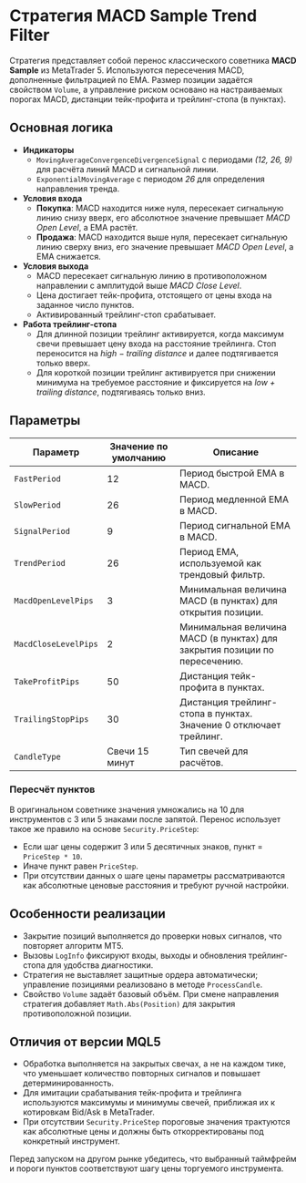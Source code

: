 # Стратегия MACD Sample Trend Filter

Стратегия представляет собой перенос классического советника **MACD Sample** из MetaTrader 5. Используются пересечения MACD, дополненные фильтрацией по EMA. Размер позиции задаётся свойством `Volume`, а управление риском основано на настраиваемых порогах MACD, дистанции тейк-профита и трейлинг-стопа (в пунктах).

## Основная логика

- **Индикаторы**
  - `MovingAverageConvergenceDivergenceSignal` с периодами *(12, 26, 9)* для расчёта линий MACD и сигнальной линии.
  - `ExponentialMovingAverage` с периодом *26* для определения направления тренда.
- **Условия входа**
  - **Покупка**: MACD находится ниже нуля, пересекает сигнальную линию снизу вверх, его абсолютное значение превышает *MACD Open Level*, а EMA растёт.
  - **Продажа**: MACD находится выше нуля, пересекает сигнальную линию сверху вниз, его значение превышает *MACD Open Level*, а EMA снижается.
- **Условия выхода**
  - MACD пересекает сигнальную линию в противоположном направлении с амплитудой выше *MACD Close Level*.
  - Цена достигает тейк-профита, отстоящего от цены входа на заданное число пунктов.
  - Активированный трейлинг-стоп срабатывает.
- **Работа трейлинг-стопа**
  - Для длинной позиции трейлинг активируется, когда максимум свечи превышает цену входа на расстояние трейлинга. Стоп переносится на *high − trailing distance* и далее подтягивается только вверх.
  - Для короткой позиции трейлинг активируется при снижении минимума на требуемое расстояние и фиксируется на *low + trailing distance*, подтягиваясь только вниз.

## Параметры

| Параметр | Значение по умолчанию | Описание |
|----------|-----------------------|----------|
| `FastPeriod` | 12 | Период быстрой EMA в MACD. |
| `SlowPeriod` | 26 | Период медленной EMA в MACD. |
| `SignalPeriod` | 9 | Период сигнальной EMA в MACD. |
| `TrendPeriod` | 26 | Период EMA, используемой как трендовый фильтр. |
| `MacdOpenLevelPips` | 3 | Минимальная величина MACD (в пунктах) для открытия позиции. |
| `MacdCloseLevelPips` | 2 | Минимальная величина MACD (в пунктах) для закрытия позиции по пересечению. |
| `TakeProfitPips` | 50 | Дистанция тейк-профита в пунктах. |
| `TrailingStopPips` | 30 | Дистанция трейлинг-стопа в пунктах. Значение 0 отключает трейлинг. |
| `CandleType` | Свечи 15 минут | Тип свечей для расчётов. |

### Пересчёт пунктов

В оригинальном советнике значения умножались на 10 для инструментов с 3 или 5 знаками после запятой. Перенос использует такое же правило на основе `Security.PriceStep`:

- Если шаг цены содержит 3 или 5 десятичных знаков, пункт = `PriceStep * 10`.
- Иначе пункт равен `PriceStep`.
- При отсутствии данных о шаге цены параметры рассматриваются как абсолютные ценовые расстояния и требуют ручной настройки.

## Особенности реализации

- Закрытие позиций выполняется до проверки новых сигналов, что повторяет алгоритм MT5.
- Вызовы `LogInfo` фиксируют входы, выходы и обновления трейлинг-стопа для удобства диагностики.
- Стратегия не выставляет защитные ордера автоматически; управление позициями реализовано в методе `ProcessCandle`.
- Свойство `Volume` задаёт базовый объём. При смене направления стратегия добавляет `Math.Abs(Position)` для закрытия противоположной позиции.

## Отличия от версии MQL5

- Обработка выполняется на закрытых свечах, а не на каждом тике, что уменьшает количество повторных сигналов и повышает детерминированность.
- Для имитации срабатывания тейк-профита и трейлинга используются максимумы и минимумы свечей, приближая их к котировкам Bid/Ask в MetaTrader.
- При отсутствии `Security.PriceStep` пороговые значения трактуются как абсолютные цены и должны быть откорректированы под конкретный инструмент.

Перед запуском на другом рынке убедитесь, что выбранный таймфрейм и пороги пунктов соответствуют шагу цены торгуемого инструмента.

